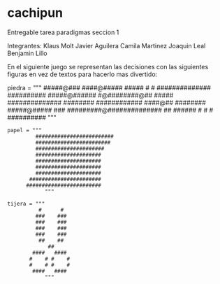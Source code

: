 # cachipun
Entregable tarea paradigmas seccion 1

Integrantes:
Klaus Molt
Javier Aguilera
Camila Martinez
Joaquin Leal
Benjamin Lillo

En el siguiente juego se representan las decisiones con las siguientes figuras en vez de textos para hacerlo mas divertido:

piedra = """
                #####@###
           ####@##### #####   #
      #  ############## ##########
    #####@###### #@########@## #####
  ############## ######## ############
    ####@## ######## #####@##### ###
        #########@##############
            ## ###### # # #
                ##########
                """
                
    papel = """
             #########################
             ########################
             ######################
             #####################
             #####################
             #####################
             #####################
           #######################
          ########################
                """
                
    tijera = """
              #      #
             ###    ###
             ###    ### 
             ###    ###
             ###    ###
              ##    ##
                 ##   
            ####   ####
           #    # #    #
           #    # #    #
            ####   ####
                """
